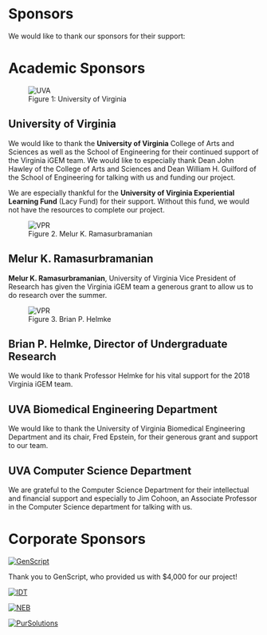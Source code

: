 # Sponsors

We would like to thank our sponsors for their support:

# Academic Sponsors

<figure>
	<img src="images/Sponsors/University_Of_Virginia_Logo_transparent.png" alt="UVA" id="sponsors">
	<figcaption> Figure 1: University of Virginia </figcaption>
</figure>

## University of Virginia 
We would like to thank the **University of Virginia** College of Arts and Sciences as well as the School of Engineering for their continued support of the Virginia iGEM team. We would like to especially thank Dean John Hawley of the College of Arts and Sciences and Dean William H. Guilford of the School of Engineering for talking with us and funding our project. 

We are especially thankful for the **University of Virginia Experiential Learning Fund** (Lacy Fund) for their support. Without this fund, we would not have the resources to complete our project.

<figure>
	<img src="images/Sponsors/VPR.jpg" alt="VPR" id="sponsors">
	<figcaption> Figure 2. Melur K. Ramasurbramanian </figcaption>
</figure>

## Melur K. Ramasurbramanian
**Melur K. Ramasurbramanian**, University of Virginia Vice President of Research has given the Virginia iGEM team a generous grant to allow us to do research over the summer.  

<figure>
	<img src="images/Sponsors/Helmke.jpg" alt="VPR" id="sponsors">
	<figcaption> Figure 3. Brian P. Helmke </figcaption>
</figure>

## Brian P. Helmke, Director of Undergraduate Research
We would like to thank Professor Helmke for his vital support for the 2018 Virginia iGEM team.

## UVA Biomedical Engineering Department 
We would like to thank the University of Virginia Biomedical Engineering Department and its chair, Fred Epstein, for their generous grant and support to our team. 

## UVA Computer Science Department
We are grateful to the Computer Science Department for their intellectual and financial support and especially to Jim Cohoon, an Associate Professor in the Computer Science department for talking with us.  



# Corporate Sponsors

<a href="https://www.genscript.com/"><img src="images/Sponsors/Genscript_logo_transparent.png" alt="GenScript" id="sponsors"></a>

Thank you to GenScript, who provided us with $4,000 for our project! 

<a href="https://www.idtdna.com/pages"><img src="images/Sponsors/IDT_logo_transparent.png" alt="IDT" id="sponsors"></a>

<a href="https://www.neb.com/"><img src="images/Sponsors/NewEnglandBiolabs_logo_transparent.png" alt="NEB" id="sponsors"></a>

<a href="https://puresoluble.com/"><img src="images/Sponsors/purSolutions_logo_transparent.png" alt="PurSolutions" id="sponsors"></a>


